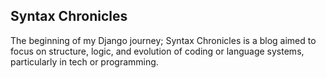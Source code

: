 ## Syntax Chronicles
The beginning of my Django journey; Syntax Chronicles is a blog aimed to focus on structure, logic, and evolution of coding or language systems, particularly in tech or programming.
